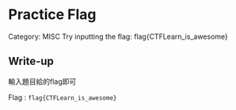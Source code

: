 # Practice Flag
Category: MISC
Try inputting the flag: flag{CTFLearn_is_awesome}

## Write-up
輸入題目給的flag即可

Flag : `flag{CTFLearn_is_awesome}`
